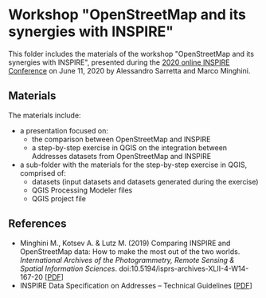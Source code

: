 # Workshop "OpenStreetMap and its synergies with INSPIRE"

This folder includes the materials of the workshop "OpenStreetMap and its synergies with INSPIRE", presented during the [2020 online INSPIRE Conference](https://inspire.ec.europa.eu/conference2020) on June 11, 2020 by Alessandro Sarretta and Marco Minghini.

## Materials

The materials include:
* a presentation focused on:
  * the comparison between OpenStreetMap and INSPIRE
  * a step-by-step exercise in QGIS on the integration between Addresses datasets from OpenStreetMap and INSPIRE
* a sub-folder with the materials for the step-by-step exercise in QGIS, comprised of:
  * datasets (input datasets and datasets generated during the exercise)
  * QGIS Processing Modeler files
  * QGIS project file

## References

* Minghini M., Kotsev A. & Lutz M. (2019) Comparing INSPIRE and OpenStreetMap data: How to make the most out of the two worlds. _International Archives of the Photogrammetry, Remote Sensing & Spatial Information Sciences_. doi:10.5194/isprs-archives-XLII-4-W14-167-20 [[PDF](https://www.int-arch-photogramm-remote-sens-spatial-inf-sci.net/XLII-4-W14/167/2019/isprs-archives-XLII-4-W14-167-2019.pdf)]
* INSPIRE Data Specification on Addresses – Technical Guidelines [[PDF](https://inspire.ec.europa.eu/file/1728/download?token=K1Jh4B5h)]

